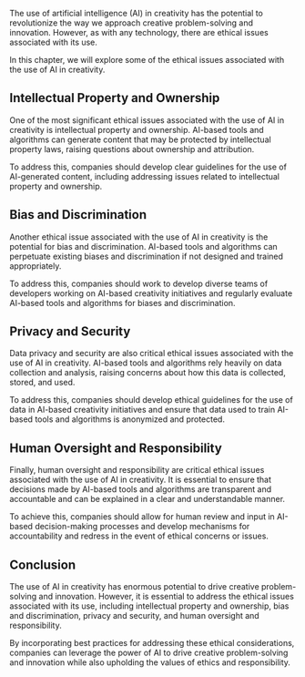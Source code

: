 
The use of artificial intelligence (AI) in creativity has the potential to revolutionize the way we approach creative problem-solving and innovation. However, as with any technology, there are ethical issues associated with its use.

In this chapter, we will explore some of the ethical issues associated with the use of AI in creativity.

Intellectual Property and Ownership
-----------------------------------

One of the most significant ethical issues associated with the use of AI in creativity is intellectual property and ownership. AI-based tools and algorithms can generate content that may be protected by intellectual property laws, raising questions about ownership and attribution.

To address this, companies should develop clear guidelines for the use of AI-generated content, including addressing issues related to intellectual property and ownership.

Bias and Discrimination
-----------------------

Another ethical issue associated with the use of AI in creativity is the potential for bias and discrimination. AI-based tools and algorithms can perpetuate existing biases and discrimination if not designed and trained appropriately.

To address this, companies should work to develop diverse teams of developers working on AI-based creativity initiatives and regularly evaluate AI-based tools and algorithms for biases and discrimination.

Privacy and Security
--------------------

Data privacy and security are also critical ethical issues associated with the use of AI in creativity. AI-based tools and algorithms rely heavily on data collection and analysis, raising concerns about how this data is collected, stored, and used.

To address this, companies should develop ethical guidelines for the use of data in AI-based creativity initiatives and ensure that data used to train AI-based tools and algorithms is anonymized and protected.

Human Oversight and Responsibility
----------------------------------

Finally, human oversight and responsibility are critical ethical issues associated with the use of AI in creativity. It is essential to ensure that decisions made by AI-based tools and algorithms are transparent and accountable and can be explained in a clear and understandable manner.

To achieve this, companies should allow for human review and input in AI-based decision-making processes and develop mechanisms for accountability and redress in the event of ethical concerns or issues.

Conclusion
----------

The use of AI in creativity has enormous potential to drive creative problem-solving and innovation. However, it is essential to address the ethical issues associated with its use, including intellectual property and ownership, bias and discrimination, privacy and security, and human oversight and responsibility.

By incorporating best practices for addressing these ethical considerations, companies can leverage the power of AI to drive creative problem-solving and innovation while also upholding the values of ethics and responsibility.
